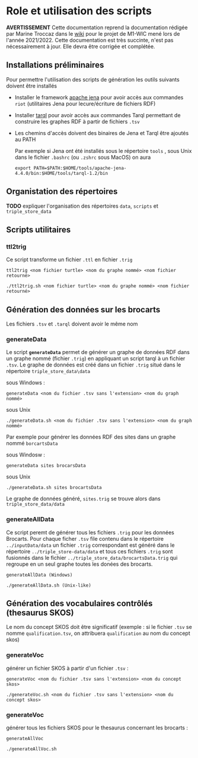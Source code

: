 # Role et utilisation des scripts

**AVERTISSEMENT** Cette documentation reprend la documentation rédigée par Marine Troccaz dans le [wiki](https://gricad-gitlab.univ-grenoble-alpes.fr/patrimalp/patrimalp/-/wikis/Explication-des-scripts) pour le projet de M1-WIC mené lors de l'année 2021/2022. Cette documentation est très succinte, n'est pas nécessairement à jour. Elle devra être corrigée et complétée.


## Installations préliminaires 

Pour permettre l'utilisation des scripts de génération les outils suivants doivent être installés

- Installer le framework [apache jena](https://jena.apache.org/download/) pour avoir accès aux commandes `riot` (utilitaires Jena pour lecure/écriture de fichiers RDF)

- Installer [tarql](https://github.com/tarql/tarql/releases) pour avoir accès aux commandes Tarql permettant de construire les graphes RDF à partir de fichiers `.tsv`

- Les chemins d'accès doivent des binaires de Jena et Tarql être ajoutés au PATH

  Par exemple si Jena ont été installés sous le répertoire `tools` , sous Unix dans le fichier `.bashrc` (ou `.zshrc` sous MacOS) on aura

   ```
   export PATH=$PATH:$HOME/tools/apache-jena-4.4.0/bin:$HOME/tools/tarql-1.2/bin
   ``` 


## Organistation des répertoires

**TODO** expliquer l'organisation des répertoires `data`, `scripts` et `triple_store_data`


## Scripts utilitaires

### **ttl2trig**

Ce script transforme un fichier `.ttl` en fichier `.trig` 
```
ttl2trig <nom fichier turtle> <nom du graphe nommé> <nom fichier retourné>
```
```
./ttl2trig.sh <nom fichier turtle> <nom du graphe nommé> <nom fichier retourné>
```

## Génération des données sur les brocarts

Les fichiers `.tsv` et `.tarql` doivent avoir le même nom

### **generateData**

Le script **`generateData`** permet de générer un graphe de données RDF dans un graphe nommé (fichier `.trig`) en appliquant un script tarql à un fichier `.tsv`. Le graphe de données est créé dans un fichier `.trig` situé dans le répertoire `triple_store_data\data`

sous Windows :
```
generateData <nom du fichier .tsv sans l'extension> <nom du graph nommé>
```

sous Unix
```
./generateData.sh <nom du fichier .tsv sans l'extension> <nom du graph nommé>
```

Par exemple pour générer les données RDF des sites dans un graphe nommé `borcartsData`

sous Windosw :
```
generateData sites brocarsData
```

sous Unix
```
./generateData.sh sites brocartsData
```

Le graphe de données généré, `sites.trig` se trouve alors dans `triple_store_data/data`


### **generateAllData**

Ce script peremt de générer tous les fichiers `.trig` pour les données Brocarts. Pour chaque ficher `.tsv` file contenu dans le répertoire  `../inputData/data` un fichier
`.trig` correspondant est généré dans  le répertoire `../triple_store-data/data` et tous ces fichiers `.trig` sont fusionnés dans le fichier 
`../triple_store_data/brocartsData.trig` qui regroupe en un seul graphe toutes les donées des brocarts.

```
generateAllData (Windows)
```
```
./generateAllData.sh (Unix-like) 
```

## Génération des vocabulaires contrôlés (thesaurus SKOS)

Le nom du concept SKOS doit être significatif (exemple : si le fichier `.tsv` se nomme `qualification.tsv`, on attribuera `qualification` au nom du concept skos)

### **generateVoc**

générer un fichier SKOS à partir d'un fichier `.tsv` :
```
generateVoc <nom du fichier .tsv sans l'extension> <nom du concept skos>
```

```
./generateVoc.sh <nom du fichier .tsv sans l'extension> <nom du concept skos>
```

### **generateVoc**

générer tous les fichiers SKOS pour le thesaurus concernant les brocarts :
```
generateAllVoc
```
```
./generateAllVoc.sh
```



